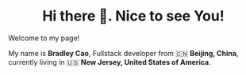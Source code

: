 <h1 align="center">Hi there 👋. Nice to see You!</h1>

Welcome to my page!

My name is **Bradley Cao**, Fullstack developer from 🇨🇳 **Beijing, China**, currently living in 🇺🇸 **New Jersey, United States of America**.
